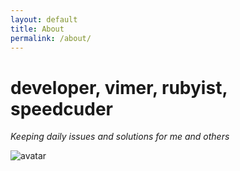 ```yaml
---
layout: default
title: About
permalink: /about/
---
```

developer, vimer, rubyist, speedcuder
===============

_Keeping daily issues and solutions for me and others_

![avatar](https://avatars2.githubusercontent.com/u/584644?v=3&s=150)
